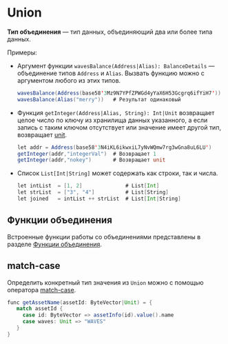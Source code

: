 # Union

**Тип объединения** — тип данных, объединяющий два или более типа данных.

Примеры: 

* Аргумент функции `wavesBalance(Address|Alias): BalanceDetails` — объединение типов `Address` и `Alias`. Вызвать функцию можно с аргументом любого из этих типов.

   ```scala
   wavesBalance(Address(base58'3Mz9N7YPfZPWGd4yYaX6H53Gcgrq6ifYiH7'))
   wavesBalance(Alias("merry"))   # Результат одинаковый
   ```

* Функция `getInteger(Address|Alias, String): Int|Unit` возвращает целое число по ключу из хранилища данных указанного, а если запись с таким ключом отсутствует или значение имеет другой тип, возвращает [unit](/ru/ride/data-types/unit).

   ```scala
   let addr = Address(base58'3N4iKL6ikwxiL7yNvWQmw7rg3wGna8uL6LU')
   getInteger(addr,"integerVal")  # Возвращает 1
   getInteger(addr,"nokey")       # Возвращает unit
   ```

* Список `List[Int|String]` может содержать как строки, так и числа.

   ```scala
   let intList  = [1, 2]              # List[Int]
   let strList  = ["3", "4"]          # List[String]
   let joined   = intList ++ strList  # List[Int|String]
   ```

## Функции объединения

Встроенные функции работы со объединениями представлены в разделе [Функции объединения](/ru/ride/functions/built-in-functions/list-functions).

## match-case

Определить конкретный тип значения из `Union` можно с помощью оператора [match-case](/ru/ride/operators/match-case).

```scala
func getAssetName(assetId: ByteVector|Unit) = {
   match assetId {
     case id: ByteVector => assetInfo(id).value().name
     case waves: Unit => "WAVES"
   }
}
```

